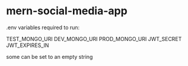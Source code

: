 # mern-social-media-app

.env variables required to run:

TEST_MONGO_URI
DEV_MONGO_URI
PROD_MONGO_URI
JWT_SECRET
JWT_EXPIRES_IN

some can be set to an empty string
